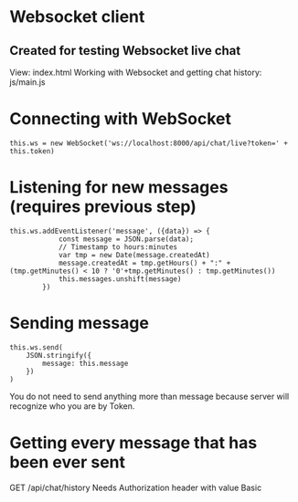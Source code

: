 # Websocket client
## Created for testing Websocket live chat

View: index.html
Working with Websocket and getting chat history: js/main.js

# Connecting with WebSocket
```
this.ws = new WebSocket('ws://localhost:8000/api/chat/live?token=' + this.token)
```

# Listening for new messages (requires previous step)
```
this.ws.addEventListener('message', ({data}) => {
            const message = JSON.parse(data);
            // Timestamp to hours:minutes
            var tmp = new Date(message.createdAt)
            message.createdAt = tmp.getHours() + ":" + (tmp.getMinutes() < 10 ? '0'+tmp.getMinutes() : tmp.getMinutes())
            this.messages.unshift(message)
        })
```


# Sending message
```
this.ws.send(
    JSON.stringify({
        message: this.message
    })
)
```
You do not need to send anything more than message because server will recognize who you are by Token.


# Getting every message that has been ever sent
GET /api/chat/history
Needs Authorization header with value Basic <token>
